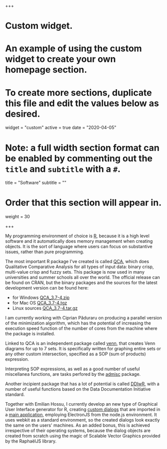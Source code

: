 +++
# Custom widget.
# An example of using the custom widget to create your own homepage section.
# To create more sections, duplicate this file and edit the values below as desired.
widget = "custom"
active = true
date = "2020-04-05"

# Note: a full width section format can be enabled by commenting out the `title` and `subtitle` with a `#`.
title = "Software"
subtitle = ""

# Order that this section will appear in.
weight = 30

+++

My programming environment of choice is [R](https://www.r-project.org), because it is a high level software and it automatically does memory management when creating objects. It is the sort of language where users can focus on substantive issues, rather than pure programming.

The most important R package I've created is called [QCA](https://cran.r-project.org/web/packages/QCA/index.html), which does Qualitative Comparative Analysis for all types of input data: binary crisp, multi-value crisp and fuzzy sets. This package is now used in many universities and summer schools all over the world. The official release can be found on CRAN, but the binary packages and the sources for the latest development version can be found here:

- for Windows [QCA_3.7-4.zip](files/QCA_3.7-4.zip)
- for Mac OS [QCA_3.7-4.tgz](files/QCA_3.7-4.tgz)
- Linux sources [QCA_3.7-4.tar.gz](files/QCA_3.7-4.tar.gz)

I am currently working with Ciprian Păduraru on producing a parallel version of the minimization algorithm, which has the potential of increasing the execution speed function of the number of cores from the machine where the package is installed.

Linked to QCA is an independent package called [venn](https://cran.r-project.org/web/packages/venn/index.html), that creates Venn diagrams for up to 7 sets. It is specifically written for graphing entire sets or any other custom intersection, specified as a SOP (sum of products) expression.

Interpreting SOP expressions, as well as a good number of useful miscellanea functions, are tasks perfored by the [admisc](https://cran.r-project.org/web/packages/admisc/index.html) package.

Another incipient package that has a lot of potential is called [DDIwR](https://cran.r-project.org/web/packages/DDIwR/index.html), with a number of useful functions based on the Data Documentation Initiative standard.

Together with Emilian Hossu, I currently develop an new type of Graphical User Interface generator for R, creating [custom dialogs](https://github.com/roda/R-GUI-DialogCreator) that are imported in a [main application](https://github.com/roda/R-GUI-MainApp), employing ElectronJS from the node.js environment. It uses webkit as a standard environment, so the created dialogs look exactly the same on the users' machines. As an added bonus, this is achieved irrespective of their operating systems, because the dialog objects are created from scratch using the magic of Scalable Vector Graphics provided by the RaphaëlJS library.
